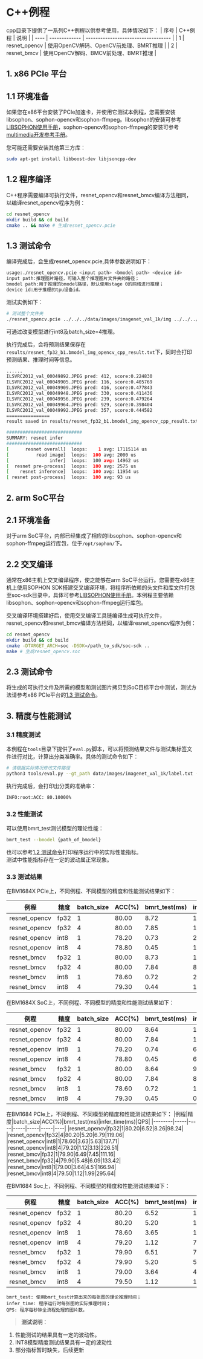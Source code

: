 # C++例程

cpp目录下提供了一系列C++例程以供参考使用，具体情况如下：
| 序号  | C++例程      | 说明                                 |
| ---- | ------------- | -----------------------------------  |
| 1    | resnet_opencv | 使用OpenCV解码、OpenCV前处理、BMRT推理 |
| 2    | resnet_bmcv   | 使用OpenCV解码、BMCV前处理、BMRT推理   |


## 1. x86 PCIe 平台

## 1.1 环境准备

如果您在x86平台安装了PCIe加速卡，并使用它测试本例程，您需要安装 libsophon、sophon-opencv和sophon-ffmpeg。libsophon的安装可参考[LIBSOPHON使用手册]()，sophon-opencv和sophon-ffmpeg的安装可参考[multimedia开发参考手册]()。

您可能还需要安装其他第三方库：
```bash
sudo apt-get install libboost-dev libjsoncpp-dev
```

## 1.2 程序编译
C++程序需要编译可执行文件，resnet_opencv和resnet_bmcv编译方法相同，以编译resnet_opencv程序为例：
```bash
cd resnet_opencv
mkdir build && cd build
cmake .. && make # 生成resnet_opencv.pcie
```

## 1.3 测试命令

编译完成后，会生成resnet_opencv.pcie,具体参数说明如下：

```bash
usage:./resnet_opencv.pcie <input path> <bmodel path> <device id>
input path:推理图片路径，可输入整个推理图片文件夹的路径；
bmodel path:用于推理的bmodel路径，默认使用stage 0的网络进行推理；
device id:用于推理的tpu设备id。
```

测试实例如下：

```bash
# 测试整个文件夹  
./resnet_opencv.pcie ../../../data/images/imagenet_val_1k/img ../../../data/models/BM1684X/resnet_fp32_b1.bmodel 0
```

可通过改变模型进行int8及batch_size=4推理。

执行完成后，会将预测结果保存在`results/resnet_fp32_b1.bmodel_img_opencv_cpp_result.txt`下，同时会打印预测结果、推理时间等信息。

```bash
......
ILSVRC2012_val_00049892.JPEG pred: 412, score:0.224830
ILSVRC2012_val_00049905.JPEG pred: 116, score:0.405769
ILSVRC2012_val_00049909.JPEG pred: 416, score:0.477843
ILSVRC2012_val_00049948.JPEG pred: 330, score:0.411436
ILSVRC2012_val_00049956.JPEG pred: 239, score:0.479264
ILSVRC2012_val_00049964.JPEG pred: 929, score:0.398404
ILSVRC2012_val_00049992.JPEG pred: 357, score:0.444582
================
result saved in results/resnet_fp32_b1.bmodel_img_opencv_cpp_result.txt

############################
SUMMARY: resnet infer
############################
[      resnet overall]  loops:    1 avg: 17115114 us
[          read image]  loops:  100 avg: 2000 us
[               infer]  loops:  100 avg: 14962 us
[  resnet pre-process]  loops:  100 avg: 2575 us
[    resnet inference]  loops:  100 avg: 11954 us
[ resnet post-process]  loops:  100 avg: 93 us
```

## 2. arm SoC平台
## 2.1 环境准备
对于arm SoC平台，内部已经集成了相应的libsophon、sophon-opencv和sophon-ffmpeg运行库包，位于`/opt/sophon/`下。
## 2.2 交叉编译
通常在x86主机上交叉编译程序，使之能够在arm SoC平台运行。您需要在x86主机上使用SOPHON SDK搭建交叉编译环境，将程序所依赖的头文件和库文件打包至soc-sdk目录中，具体可参考[LIBSOPHON使用手册]()。本例程主要依赖libsophon、sophon-opencv和sophon-ffmpeg运行库包。

交叉编译环境搭建好后，使用交叉编译工具链编译生成可执行文件，resnet_opencv和resnet_bmcv编译方法相同，以编译resnet_opencv程序为例：
```bash
cd resnet_opencv
mkdir build && cd build
cmake -DTARGET_ARCH=soc -DSDK=/path_to_sdk/soc-sdk ..
make # 生成resnet_opencv.soc
```

## 2.3 测试命令
将生成的可执行文件及所需的模型和测试图片拷贝到SoC目标平台中测试，测试方法请参考x86 PCIe平台的[1.3 测试命令](#13-测试命令)。


## 3. 精度与性能测试
### 3.1 精度测试
本例程在`tools`目录下提供了`eval.py`脚本，可以将预测结果文件与测试集标签文件进行对比，计算出分类准确率。具体的测试命令如下：
```bash
# 请根据实际情况修改文件路径
python3 tools/eval.py --gt_path data/images/imagenet_val_1k/label.txt --pred_path cpp/resnet_opencv/build/results/resnet_fp32_b1.bmodel_img_opencv_cpp_result.txt
```
执行完成后，会打印出分类的准确率：
```bash
INFO:root:ACC: 80.10000%
```
### 3.2 性能测试

可以使用bmrt_test测试模型的理论性能：
```bash
bmrt_test --bmodel {path_of_bmodel}
```
也可以参考[1.2 测试命令](#12-测试命令)打印程序运行中的实际性能指标。  
测试中性能指标存在一定的波动属正常现象。

### 3.3 测试结果

在BM1684X PCIe上，不同例程、不同模型的精度和性能测试结果如下：

| 例程          | 精度 | batch_size | ACC(%) | bmrt_test(ms) | infer_time(ms) | QPS    |
| ------------- | ---- | ---------- | ------ | ------------- | -------------- | ------ |
| resnet_opencv | fp32 | 1          | 80.00  | 8.72          | 12.34          | 65.94  |
| resnet_opencv | fp32 | 4          | 80.00  | 7.85          | 10.67          | 77.34  |
| resnet_opencv | int8 | 1          | 78.20  | 0.73          | 2.33           | 239.46 |
| resnet_opencv | int8 | 4          | 78.80  | 0.45          | 1.64           | 324.86 |
| resnet_bmcv   | fp32 | 1          | 80.00  | 8.73          | 10.44          | 76.47  |
| resnet_bmcv   | fp32 | 4          | 80.00  | 7.84          | 8.68           | 89.35  |
| resnet_bmcv   | int8 | 1          | 78.60  | 0.72          | 2.08           | 227.84 |
| resnet_bmcv   | int8 | 4          | 79.30  | 0.44          | 1.21           | 281.05 |

在BM1684X SoC上，不同例程、不同模型的精度和性能测试结果如下：

| 例程          | 精度 | batch_size | ACC(%) | bmrt_test(ms) | infer_time(ms) | QPS    |
| ------------- | ---- | ---------- | ------ | ------------- | -------------- | ------ |
| resnet_opencv | fp32 | 1          | 80.00  | 8.64          | 14.84          | 61.81  |
| resnet_opencv | fp32 | 4          | 80.00  | 7.84          | 14.00          | 66.28  |
| resnet_opencv | int8 | 1          | 78.20  | 0.74          | 6.95           | 120.64 |
| resnet_opencv | int8 | 4          | 78.80  | 0.45          | 6.57           | 130.24 |
| resnet_bmcv   | fp32 | 1          | 80.00  | 8.64          | 9.05           | 99.09  |
| resnet_bmcv   | fp32 | 4          | 80.00  | 7.84          | 8.23           | 108.16 |
| resnet_bmcv   | int8 | 1          | 78.60  | 0.72          | 1.13           | 466.85 |
| resnet_bmcv   | int8 | 4          | 79.30  | 0.45          | 0.84           | 541.63 |

在BM1684 PCIe上，不同例程、不同模型的精度和性能测试结果如下：
|例程|精度|batch_size|ACC(%)|bmrt_test(ms)|infer_time(ms)|QPS|
|--------|-----|-----|-----|-----|-----|----|
|resnet_opencv|fp32|1|80.20|6.52|8.26|98.24|
|resnet_opencv|fp32|4|80.20|5.20|6.79|119.06|
|resnet_opencv|int8|1|78.60|3.63|5.63|137.71|
|resnet_opencv|int8|4|79.20|1.12|3.13|226.51|
|resnet_bmcv|fp32|1|79.90|6.49|7.45|111.16|
|resnet_bmcv|fp32|4|79.90|5.48|6.09|133.42|
|resnet_bmcv|int8|1|79.00|3.64|4.51|166.94|
|resnet_bmcv|int8|4|79.50|1.12|1.99|295.64|

在BM1684 Soc上，不同例程、不同模型的精度和性能测试结果如下：

| 例程          | 精度 | batch_size | ACC(%) | bmrt_test(ms) | infer_time(ms) | QPS    |
| ------------- | ---- | ---------- | ------ | ------------- | -------------- | ------ |
| resnet_opencv | fp32 | 1          | 80.20  | 6.52          | 13.04          | 68.37  |
| resnet_opencv | fp32 | 4          | 80.20  | 5.20          | 11.72          | 76.86  |
| resnet_opencv | int8 | 1          | 78.60  | 3.65          | 10.19          | 85.06  |
| resnet_opencv | int8 | 4          | 79.20  | 1.12          | 7.71           | 111.13 |
| resnet_bmcv   | fp32 | 1          | 79.90  | 6.51          | 7.05           | 120.17 |
| resnet_bmcv   | fp32 | 4          | 79.90  | 5.20          | 5.70           | 144.84 |
| resnet_bmcv   | int8 | 1          | 79.00  | 3.64          | 4.20           | 182.99 |
| resnet_bmcv   | int8 | 4          | 79.50  | 1.12          | 1.63           | 352.83 |


```
bmrt_test: 使用bmrt_test计算出来的每张图的理论推理时间；
infer_time: 程序运行时每张图的实际推理时间；
QPS: 程序每秒钟全流程处理的图片数。
```

> **测试说明**：  
1. 性能测试的结果具有一定的波动性。
2. INT8模型精度测试结果具有一定的波动性
3. 部分指标暂时缺失，后续更新
